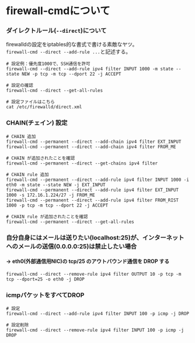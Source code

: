 # firewall-cmdについて


### ダイレクトルール(`--direct`)について
firewalldの設定をiptables的な書式で書ける素敵なヤツ。  
`firewall-cmd --direct --add-rule ...`と記述する。  
```
# 設定例：優先度1000で、SSH通信を許可
firewall-cmd --direct --add-rule ipv4 filter INPUT 1000 -m state --state NEW -p tcp -m tcp --dport 22 -j ACCEPT

# 設定の確認
firewall-cmd --direct --get-all-rules

# 設定ファイルはこちら
cat /etc/firewalld/direct.xml
```

### CHAIN(チェイン) 設定
```
# CHAIN 追加
firewall-cmd --permanent --direct --add-chain ipv4 filter EXT_INPUT
firewall-cmd --permanent --direct --add-chain ipv4 filter FROM_ME

# CHAIN が追加されたことを確認
firewall-cmd --permanent --direct --get-chains ipv4 filter

# CHAIN rule 追加
firewall-cmd --permanent --direct --add-rule ipv4 filter INPUT 1000 -i eth0 -m state --state NEW -j EXT_INPUT
firewall-cmd --permanent --direct --add-rule ipv4 filter EXT_INPUT 1000 -s 172.16.1.224/27 -j FROM_ME
firewall-cmd --permanent --direct --add-rule ipv4 filter FROM_RIST 1000 -p tcp -m tcp --dport 22 -j ACCEPT

# CHAIN rule が追加されたことを確認
firewall-cmd --permanent --direct --get-all-rules
```



### 自分自身にはメールは送りたい(localhost:25)が、インターネットへのメールの送信(0.0.0.0:25)は禁止したい場合
#### → eth0(外部通信用NIC)の tcp/25 のアウトバウンド通信を DROP する

```
firewall-cmd --direct --remove-rule ipv4 filter OUTPUT 10 -p tcp -m tcp --dport=25 -o eth0 -j DROP
```

### icmpパケットをすべてDROP
```
# 設定
firewall-cmd --direct --add-rule ipv4 filter INPUT 100 -p icmp -j DROP

# 設定削除
firewall-cmd --direct --remove-rule ipv4 filter INPUT 100 -p icmp -j DROP
```
